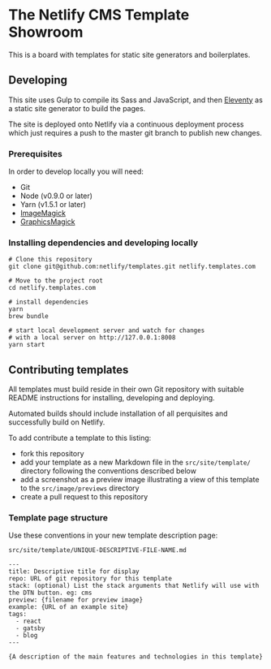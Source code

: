 # The Netlify CMS Template Showroom

This is a board with templates for static site generators and
boilerplates.


## Developing

This site uses Gulp to compile its Sass and JavaScript, and then [Eleventy](https://11ty.io) as a static site generator to build the pages.

The site is deployed onto Netlify via a continuous deployment process which just requires a push to the master git branch to publish new changes.


### Prerequisites

In order to develop locally you will need:

- Git
- Node (v0.9.0 or later)
- Yarn (v1.5.1 or later)
- [ImageMagick](http://www.imagemagick.org/script/index.php)
- [GraphicsMagick](http://www.graphicsmagick.org/README.html)


### Installing dependencies and developing locally

```
# Clone this repository
git clone git@github.com:netlify/templates.git netlify.templates.com

# Move to the project root
cd netlify.templates.com

# install dependencies
yarn
brew bundle

# start local development server and watch for changes
# with a local server on http://127.0.0.1:8008
yarn start

```



## Contributing templates

All templates must build reside in their own Git repository with suitable README instructions for installing, developing and deploying.

Automated builds should include installation of all perquisites and successfully build on Netlify.

To add contribute a template to this listing:

- fork this repository
- add your template as a new Markdown file in the `src/site/template/` directory following the conventions described below
- add a screenshot as a preview image illustrating a view of this template to the `src/image/previews` directory
- create a pull request to this repository

### Template page structure

Use these conventions in your new template description page:

`src/site/template/UNIQUE-DESCRIPTIVE-FILE-NAME.md`

```
---
title: Descriptive title for display
repo: URL of git repository for this template
stack: (optional) List the stack arguments that Netlify will use with the DTN button. eg: cms
preview: {filename for preview image}
example: {URL of an example site}
tags:
  - react
  - gatsby
  - blog
---

{A description of the main features and technologies in this template}
```
